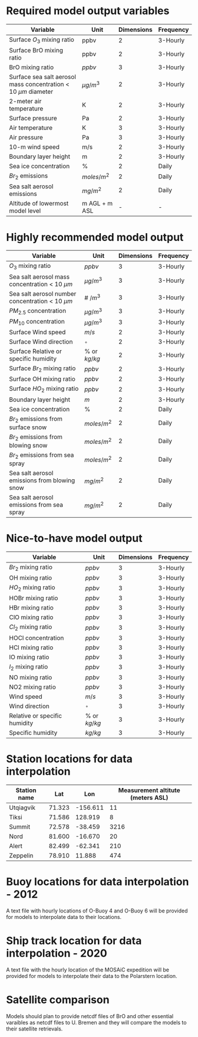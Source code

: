 # Required model output variables
| Variable      | Unit | Dimensions | Frequency |
| ----------- | ----------- | ---------------- | ------------|
| Surface $O_3$ mixing ratio | ppbv | 2 | 3-Hourly |
| Surface BrO mixing ratio | ppbv | 2 | 3-Hourly |
| BrO mixing ratio | $ppbv$ | 3 | 3-Hourly |
| Surface sea salt aerosol mass concentration < 10 ${\mu}m$ diameter | $\mu g/m^{3}$ | 2 | 3-Hourly |
| 2-meter air temperature | K | 2 | 3-Hourly |
| Surface pressure | Pa | 2 | 3-Hourly |
| Air temperature | K | 3 | 3-Hourly |
| Air pressure | Pa | 3 | 3-Hourly |
| 10-m wind speed | m/s | 2 | 3-Hourly |
| Boundary layer height | m | 2 | 3-Hourly |
| Sea ice concentration | \% | 2 | Daily |
| $Br_2$ emissions| $moles/m^{2}$ | 2 | Daily |
| Sea salt aerosol emissions| $mg/m^{2}$ | 2 | Daily |
| Altitude of lowermost model level | m AGL + m ASL| - | - |

# Highly recommended model output
| Variable      | Unit | Dimensions | Frequency |
| ----------- | ----------- | ---------------- | ------------|
| $O_3$ mixing ratio | $ppbv$ | 3 | 3-Hourly |
| Sea salt aerosol mass concentration < 10 ${\mu}m$ | $\mu g/m^{3}$ | 3 | 3-Hourly |
| Sea salt aerosol number concentration < 10 ${\mu}m$ | \# $/m^{3}$ | 3 | 3-Hourly |
| $PM_{2.5}$ concentration | ${\mu}g/m^{3}$ | 3 | 3-Hourly |
| $PM_{10}$ concentration | ${\mu}g/m^{3}$ | 3 | 3-Hourly |
| Surface Wind speed | $m/s$ | 2 | 3-Hourly |
| Surface Wind direction | $^\circ$ | 2 | 3-Hourly |
| Surface Relative or specific humidity | \% or $kg/kg$ | 2 | 3-Hourly |
| Surface $Br_2$ mixing ratio | $ppbv$ | 2 | 3-Hourly |
| Surface OH mixing ratio | $ppbv$ | 2 | 3-Hourly |
| Surface $HO_2$ mixing ratio | $ppbv$ | 2 | 3-Hourly |
| Boundary layer height | $m$ | 2 | 3-Hourly |
| Sea ice concentration | \% | 2 | Daily |
| $Br_2$ emissions from surface snow| $moles/m^{2}$ | 2 | Daily |
| $Br_2$ emissions from blowing snow| $moles/m^{2}$ | 2 | Daily |
| $Br_2$ emissions from sea spray| $moles/m^{2}$ | 2 | Daily |
| Sea salt aerosol emissions from blowing snow| $mg/m^{2}$ | 2 | Daily |
| Sea salt aerosol emissions from sea spray | $mg/m^{2}$ | 2 | Daily |

# Nice-to-have model output
| Variable      | Unit | Dimensions | Frequency |
| ----------- | ----------- | ---------------- | ------------|
| $Br_2$ mixing ratio | $ppbv$ | 3 | 3-Hourly |
| OH mixing ratio | $ppbv$ | 3 | 3-Hourly |
| $HO_2$ mixing ratio | $ppbv$ | 3 | 3-Hourly |
| HOBr mixing ratio | $ppbv$ | 3 | 3-Hourly |
| HBr mixing ratio | $ppbv$ | 3 | 3-Hourly |
| ClO mixing ratio | $ppbv$ | 3 | 3-Hourly |
| $Cl_2$ mixing ratio | $ppbv$ | 3 | 3-Hourly |
| HOCl concentration | $ppbv$ | 3 | 3-Hourly |
| HCl mixing ratio | $ppbv$ | 3 | 3-Hourly |
| IO mixing ratio | $ppbv$ | 3 | 3-Hourly |
| $I_2$ mixing ratio | $ppbv$ | 3 | 3-Hourly |
| NO mixing ratio | $ppbv$ | 3 | 3-Hourly |
| NO2 mixing ratio | $ppbv$ | 3 | 3-Hourly |
| Wind speed | $m/s$ | 3 | 3-Hourly |
| Wind direction | $^\circ$ | 3 | 3-Hourly |
| Relative or specific humidity | \% or $kg/kg$ | 3 | 3-Hourly |
| Specific humidity | $kg/kg$ | 3 | 3-Hourly |

# Station locations for data interpolation
| Station name      | Lat | Lon | Measurement altitute (meters ASL) |
| ----------- | ----------- | ---------------- | ---------  |
|Utqiagvik    | 71.323 |  -156.611 | 11 |
|Tiksi  | 71.586 | 128.919 | 8 |
|Summit | 72.578 | -38.459 | 3216 |
|Nord  | 81.600 | -16.670 | 20 |
|Alert | 82.499 | -62.341 | 210 |
|Zeppelin | 78.910  | 11.888 | 474 |


# Buoy locations for data interpolation - 2012
A text file with hourly locations of O-Buoy 4 and O-Buoy 6 will be provided for models to interpolate data to their locations.

# Ship track location for data interpolation - 2020 
A text file with the hourly location of the MOSAiC expedition will be provided for models to interpolate their data to the Polarstern location.

# Satellite comparison
Models should plan to provide netcdf files of BrO and other essential varaibles as netcdf files to U. Bremen and they will compare the models to their satellite retrievals.

